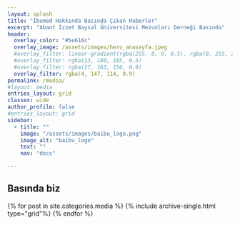 ```yaml
---
layout: splash
title: "İbumed Hakkında Basında Çıkan Haberler"
excerpt: "Abant İzzet Baysal Üniversitesi Mezunları Derneği Basında"
header:
  overlay_color: "#5e616c"
  overlay_image: /assets/images/hero_anasayfa.jpeg
  #overlay_filter: linear-gradient(rgba(255, 0, 0, 0.5), rgba(0, 255, 255, 0.5))
  #overlay_filter: rgba(13, 180, 185, 0.5)
  #overlay_filter: rgba(27, 163, 156, 0.9)
  overlay_filter: rgba(4, 147, 114, 0.9)
permalink: /media/
#layout: media
entries_layout: grid
classes: wide
author_profile: false
#entries_layout: grid
sidebar:
  - title: ""
    image: "/assets/images/baibu_logo.png"
    image_alt: "baibu_logo"
    text: ""
    nav: "docs"

---
```


<h2>Basında biz</h2>

<!-- {% for post in site.categories.media %}
  {% include archive-single.html type="grid"%}
{% endfor %} -->

{% for post in site.categories.media %}
  {% include archive-single.html type="grid"%}
{% endfor %}

<!-- type="grid" ekleyince post'lara thumnail ekleniyor. Bak: https://github.com/mmistakes/minimal-mistakes/issues/892 -->
